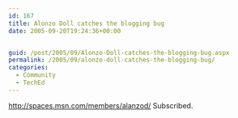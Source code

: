 ```yaml
---
id: 167
title: Alonzo Doll catches the blogging bug
date: 2005-09-20T19:24:36+00:00


guid: /post/2005/09/Alonzo-Doll-catches-the-blogging-bug.aspx
permalink: /2005/09/alonzo-doll-catches-the-blogging-bug/
categories:
  - Community
  - TechEd
---
```

<a href="http://spaces.msn.com/members/alanzod/">http://spaces.msn.com/members/alanzod/</a>&nbsp;Subscribed.
